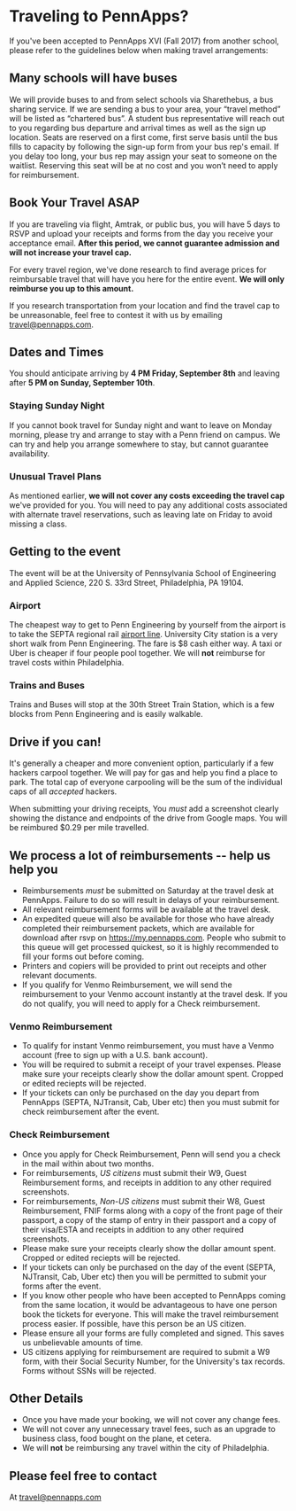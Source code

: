 Traveling to PennApps?
=======================
If you've been accepted to PennApps XVI (Fall 2017) from another school, please refer to the guidelines below when making travel arrangements:

## Many schools will have buses

We will provide buses to and from select schools via Sharethebus, a bus sharing service. If we are sending a bus to your area, your “travel method” will be listed as “chartered bus”. A student bus representative will reach out to you regarding bus departure and arrival times as well as the sign up location. Seats are reserved on a first come, first serve basis until the bus fills to capacity by following the sign-up form from your bus rep's email. If you delay too long, your bus rep may assign your seat to someone on the waitlist. Reserving this seat will be at no cost and you won’t need to apply for reimbursement.

## Book Your Travel ASAP
If you are traveling via flight, Amtrak, or public bus, you will have 5 days to RSVP and upload your receipts and forms from the day you receive your acceptance email. **After this period, we cannot guarantee admission and will not increase your travel cap.**

For every travel region, we've done research to find average prices for reimbursable travel that will have you here for the entire event. **We will only reimburse you up to this amount.**

If you research transportation from your location and find the travel cap to be unreasonable, feel free to contest it with us by emailing travel@pennapps.com.


## Dates and Times
You should anticipate arriving by **4 PM Friday, September 8th** and leaving after **5 PM on Sunday, September 10th**.

### Staying Sunday Night
If you cannot book travel for Sunday night and want to leave on Monday morning, please try and arrange to stay with a Penn friend on campus. We can try and help you arrange somewhere to stay, but cannot guarantee availability.

### Unusual Travel Plans
As mentioned earlier, **we will not cover any costs exceeding the travel cap** we've provided for you. You will need to pay any additional costs associated with alternate travel reservations, such as leaving late on Friday to avoid missing a class.


## Getting to the event

The event will be at the University of Pennsylvania School of Engineering and Applied Science, 220 S. 33rd Street, Philadelphia, PA 19104.

### Airport
The cheapest way to get to Penn Engineering by yourself from the airport is to take the SEPTA regional rail [airport line](http://www4.septa.org/schedules/rail/pdf/air.pdf). University City station is a very short walk from Penn Engineering. The fare is $8 cash either way. A taxi or Uber is cheaper if four people pool together. We will **not** reimburse for travel costs within Philadelphia.

### Trains and Buses
Trains and Buses will stop at the 30th Street Train Station, which is a few blocks from Penn Engineering and is easily walkable.

## Drive if you can!
It's generally a cheaper and more convenient option, particularly if a few hackers carpool together. We will pay for gas and help you find a place to park. The total cap of everyone carpooling will be the sum of the individual caps of all *accepted* hackers.

When submitting your driving receipts, You *must* add a screenshot clearly showing the distance and endpoints of the drive from Google maps. You will be reimbured $0.29 per mile travelled.

## We process a lot of reimbursements -- help us help you

- Reimbursements *must* be submitted on Saturday at the travel desk at PennApps. Failure to do so will result in delays of your reimbursement.
- All relevant reimbursement forms will be available at the travel desk.
- An expedited queue will also be available for those who have already completed their reimbursement packets, which are available for download after rsvp on https://my.pennapps.com. People who submit to this queue will get processed quickest, so it is highly recommended to fill your forms out before coming.
- Printers and copiers will be provided to print out receipts and other relevant documents.
- If you qualify for Venmo Reimbursement, we will send the reimbursement to your Venmo account instantly at the travel desk. If you do not qualify, you will need to apply for a Check reimbursement.

### Venmo Reimbursement
- To qualify for instant Venmo reimbursement, you must have a Venmo account (free to sign up with a U.S. bank account).
- You will be required to submit a receipt of your travel expenses. Please make sure your receipts clearly show the dollar amount spent. Cropped or edited reciepts will be rejected.
- If your tickets can only be purchased on the day you depart from PennApps (SEPTA, NJTransit, Cab, Uber etc) then you must submit for check reimbursement after the event.

### Check Reimbursement
- Once you apply for Check Reimbursement, Penn will send you a check in the mail within about two months.
- For reimbursements, *US citizens* must submit their W9, Guest Reimbursement forms, and receipts in addition to any other required screenshots.
- For reimbursements, *Non-US citizens* must submit their W8, Guest Reimbursement, FNIF forms along with a copy of the front page of their passport, a copy of the stamp of entry in their passport and a copy of their visa/ESTA  and receipts in addition to any other required screenshots.
- Please make sure your receipts clearly show the dollar amount spent. Cropped or edited reciepts will be rejected.
- If your tickets can only be purchased on the day of the event (SEPTA, NJTransit, Cab, Uber etc) then you will be permitted to submit your forms after the event.
- If you know other people who have been accepted to PennApps coming from the same location, it would be advantageous to have one person book the tickets for everyone. This will make the travel reimbursement process easier. If possible, have this person be an US citizen.
- Please ensure all your forms are fully completed and signed. This saves us unbelievable amounts of time.
- US citizens applying for reimbursement are required to submit a W9 form, with their Social Security Number, for the University's tax records. Forms without SSNs will be rejected.

## Other Details
 - Once you have made your booking, we will not cover any change fees.
 - We will not cover any unnecessary travel fees, such as an upgrade to business class, food bought on the plane, et cetera.
 - We will **not** be reimbursing any travel within the city of Philadelphia.

## Please feel free to contact
At travel@pennapps.com
